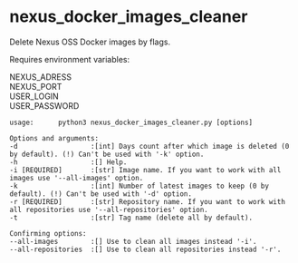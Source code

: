 # nexus_docker_images_cleaner
Delete Nexus OSS Docker images by flags.


Requires environment variables:

NEXUS_ADRESS    
NEXUS_PORT      
USER_LOGIN      
USER_PASSWORD   


    usage:      python3 nexus_docker_images_cleaner.py [options]

    Options and arguments:
    -d                  :[int] Days count after which image is deleted (0 by default). (!) Can't be used with '-k' option.
    -h                  :[] Help.
    -i [REQUIRED]       :[str] Image name. If you want to work with all images use '--all-images' option.
    -k                  :[int] Number of latest images to keep (0 by default). (!) Can't be used with '-d' option.
    -r [REQUIRED]       :[str] Repository name. If you want to work with all repositories use '--all-repositories' option.
    -t                  :[str] Tag name (delete all by default).

    Confirming options:
    --all-images        :[] Use to clean all images instead '-i'.
    --all-repositories  :[] Use to clean all repositories instead '-r'.

